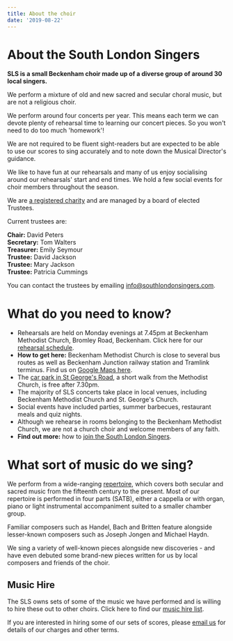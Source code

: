 ```yaml
---
title: About the choir
date: '2019-08-22'
---
```


# About the South London Singers

**SLS is a small Beckenham choir made up of a diverse group of around 30 local singers.**

We perform a mixture of old and new sacred and secular choral music, but are not a religious choir.

We perform around four concerts per year. This means each term we can devote plenty of rehearsal time to learning our concert pieces. So you won't need to do too much 'homework'!

We are not required to be fluent sight-readers but are expected to be able to use our scores to sing accurately and to note down the Musical Director's guidance.

We like to have fun at our rehearsals and many of us enjoy socialising around our rehearsals' start and end times. We hold a few social events for choir members throughout the season.

We are [a registered charity](https://register-of-charities.charitycommission.gov.uk/charity-search/-/charity-details/800934/charity-overview) and are managed by a board of elected Trustees.

Current trustees are:

**Chair:** David Peters<br>
**Secretary:** Tom Walters<br>
**Treasurer:** Emily Seymour<br>
**Trustee:** David Jackson<br>
**Trustee:** Mary Jackson<br>
**Trustee:** Patricia Cummings

You can contact the trustees by emailing <info@southlondonsingers.com>.

# What do you need to know?

- Rehearsals are held on Monday evenings at 7.45pm at Beckenham Methodist Church, Bromley Road, Beckenham. Click here for our [rehearsal schedule](documents/schedule-2025-spring-summer.pdf).
- **How to get here:** Beckenham Methodist Church is close to several bus routes as well as Beckenham Junction railway station and Tramlink terminus. Find us on [Google Maps here](https://goo.gl/maps/SPFvvvcC1jqvMZWw5).
- The [car park in St George's Road](https://goo.gl/maps/KVvUytDbxrHgyAcs5), a short walk from the Methodist Church, is free after 7.30pm.
- The majority of SLS concerts take place in local venues, including Beckenham Methodist Church and St. George's Church.
- Social events have included parties, summer barbecues, restaurant meals and quiz nights.
- Although we rehearse in rooms belonging to the Beckenham Methodist Church, we are not a church choir and welcome members of any faith.
- **Find out more:** how to [join the South London Singers](join-us).

# What sort of music do we sing?

We perform from a wide-ranging [repertoire](documents/repertoire.pdf), which covers both secular and sacred music from the fifteenth century to the present. Most of our repertoire is performed in four parts (SATB), either a cappella or with organ, piano or light instrumental accompaniment suited to a smaller chamber group.

Familiar composers such as Handel, Bach and Britten feature alongside lesser-known composers such as Joseph Jongen and Michael Haydn.

We sing a variety of well-known pieces alongside new discoveries - and have even debuted some brand-new pieces written for us by local composers and friends of the choir.

## Music Hire

The SLS owns sets of some of the music we have performed and is willing to hire these out to other choirs. Click here to find our [music hire list](documents/hirelist.pdf).

If you are interested in hiring some of our sets of scores, please [email us](mailto:info@southlondonsingers.com) for details of our charges and other terms.
